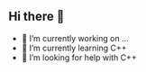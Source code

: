 ## Hi there 👋
- 🔭 I’m currently working on ...
- 🌱 I’m currently learning C++
- 🤔 I’m looking for help with C++

